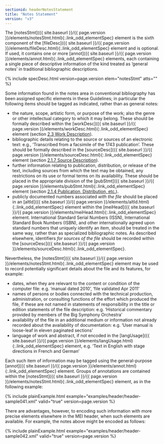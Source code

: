 ```yaml
---
sectionid: headerNotesStatement
title: "Notes Statement"
version: "v3"
---
```




The [notesStmt]({{ site.baseurl }}/{{ page.version }}/elements/notesStmt.html){:.link_odd_elementSpec} element is the sixth component of the [fileDesc]({{ site.baseurl }}/{{ page.version }}/elements/fileDesc.html){:.link_odd_elementSpec} element and is optional. If used, it contains one or more [annot]({{ site.baseurl }}/{{ page.version }}/elements/annot.html){:.link_odd_elementSpec} elements, each containing a single piece of descriptive information of the
kind treated as ‘general notes’ in traditional bibliographic descriptions.



{% include specDesc.html version=page.version elem="notesStmt" atts="" %}



Some information found in the notes area in conventional bibliography has been assigned
specific elements in these Guidelines; in particular the following items should be
tagged as
indicated, rather than as general notes:


- the nature, scope, artistic form, or purpose of the work; also the genre or other
intellectual category to which it may belong. These should be formally described within
the [workDesc]({{ site.baseurl }}/{{ page.version }}/elements/workDesc.html){:.link_odd_elementSpec} element (section <a class="link_ptr" title="Work Description" href="{{ site.baseurl }}/{{ page.version }}/guidelines/header.html#headerWorkDescription">2.3 Work Description</a>).
- bibliographic details relating to the source or sources of an electronic text: e.g.,
‘Transcribed from a facsimile of the 1743 publication’. These should be formally described
in the [sourceDesc]({{ site.baseurl }}/{{ page.version }}/elements/sourceDesc.html){:.link_odd_elementSpec} element (section <a class="link_ptr" title="Source Description" href="{{ site.baseurl }}/{{ page.version }}/guidelines/header.html#headerSourceDescription">2.1.7 Source Description</a>).
- further information relating to publication, distribution, or release of the text,
including sources from which the text may be obtained, any restrictions on its use
or
formal terms on its availability. These should be placed in the appropriate division
of
the [pubStmt]({{ site.baseurl }}/{{ page.version }}/elements/pubStmt.html){:.link_odd_elementSpec} element (section <a class="link_ptr" title="Publication, Distribution, etc." href="{{ site.baseurl }}/{{ page.version }}/guidelines/header.html#headerPublicationDistribution">2.1.4 Publication, Distribution, etc.</a>).
- publicly documented numbers associated *with the file* should be placed in
an [altId]({{ site.baseurl }}/{{ page.version }}/elements/altId.html){:.link_odd_elementSpec} element within the [meiHead]({{ site.baseurl }}/{{ page.version }}/elements/meiHead.html){:.link_odd_elementSpec} element.
International Standard Serial Numbers (ISSN), International Standard Book Numbers
(ISBN),
and other internationally agreed upon standard numbers that uniquely identify an item,
should be treated in the same way, rather than as specialized bibliographic notes.
As
described elsewhere, identifiers *for sources of the file* should be recorded
within the [sourceDesc]({{ site.baseurl }}/{{ page.version }}/elements/sourceDesc.html){:.link_odd_elementSpec}.

Nevertheless, the [notesStmt]({{ site.baseurl }}/{{ page.version }}/elements/notesStmt.html){:.link_odd_elementSpec} element may be used to record potentially
significant details about the file and its features, for example:


- dates, when they are relevant to the content or condition of the computer file: e.g.
‘manual dated 2010’, ‘file validated Apr 2011’
- names of persons or bodies connected with the technical production, administration,
or
consulting functions of the effort which produced the file, if these are not named
in
statements of responsibility in the title or edition statements of the file description:
e.g. ‘Historical commentary provided by members of the Big Symphony Orchestra’
- availability of the file in an additional medium or information not already recorded
about the availability of documentation: e.g. ‘User manual is loose-leaf in eleven
paginated sections’
- language of work and abstract, if not encoded in the [langUsage]({{ site.baseurl }}/{{ page.version }}/elements/langUsage.html){:.link_odd_elementSpec}
element, e.g. ‘Text in English with stage directions in French and German’

Each such item of information may be tagged using the general-purpose [annot]({{ site.baseurl }}/{{ page.version }}/elements/annot.html){:.link_odd_elementSpec} element. Groups of annotations are contained within the [notesStmt]({{ site.baseurl }}/{{ page.version }}/elements/notesStmt.html){:.link_odd_elementSpec} element, as in the following example:

{% include plainExample.html example="examples/header/header-sample041.xml" valid="true" version=page.version %}

There are advantages, however, to encoding such information with more precise elements
elsewhere in the MEI header, when such elements are available. For example, the notes
above
might be encoded as follows:

{% include plainExample.html example="examples/header/header-sample042.xml" valid="true" version=page.version %}

